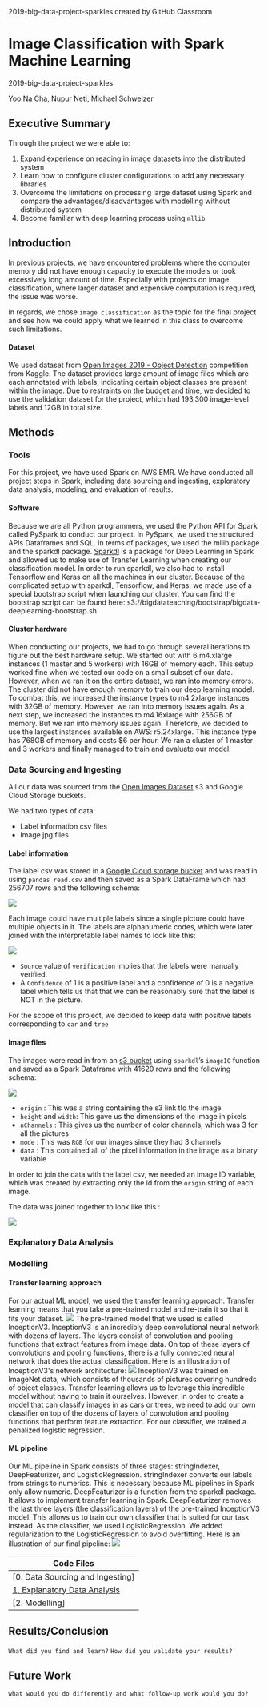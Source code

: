 2019-big-data-project-sparkles created by GitHub Classroom
# Image Classification with Spark Machine Learning
2019-big-data-project-sparkles

Yoo Na Cha, Nupur Neti, Michael Schweizer


## Executive Summary

Through the project we were able to:

1. Expand experience on reading in image datasets into the distributed system
2. Learn how to configure cluster configurations to add any necessary libraries
3. Overcome the limitations on processing large dataset using Spark and compare the advantages/disadvantages with modelling without distributed system
4. Become familiar with deep learning process using `mllib`

## Introduction 

In previous projects, we have encountered problems where the computer memory did not have enough capacity to execute the models or took excessively long amount of time. Especially with projects on image classification, where larger dataset and expensive computation is required, the issue was worse. 

In regards, we chose `image classification` as the topic for the final project and see how we could apply what we learned in this class to overcome such limitations. 

#### Dataset
We used dataset from [Open Images 2019 - Object Detection](https://www.kaggle.com/c/open-images-2019-object-detection) competition from Kaggle. The dataset provides large amount of image files which are each annotated with labels, indicating certain object classes are present within the image. Due to restraints on the budget and time, we decided to use the validation dataset for the project, which had 193,300 image-level labels and 12GB in total size. 

## Methods 

### Tools
For this project, we have used Spark on AWS EMR. We have conducted all project steps in Spark, including data sourcing and ingesting, exploratory data analysis, modeling, and evaluation of results. 

#### Software
Because we are all Python programmers, we used the Python API for Spark called PySpark to conduct our project. In PySpark, we used the structured APIs Dataframes and SQL. In terms of packages, we used the mllib package and the sparkdl package. [Sparkdl](https://github.com/databricks/spark-deep-learning) is a package for Deep Learning in Spark and allowed us to make use of Transfer Learning when creating our classification model. In order to run sparkdl, we also had to install Tensorflow and Keras on all the machines in our cluster. Because of the complicated setup with sparkdl, Tensorflow, and Keras, we made use of a special bootstrap script when launching our cluster. You can find the bootstrap script can be found here: s3://bigdatateaching/bootstrap/bigdata-deeplearning-bootstrap.sh

#### Cluster hardware
When conducting our projects, we had to go through several iterations to figure out the best hardware setup. We started out with 6 m4.xlarge instances (1 master and 5 workers) with 16GB of memory each. This setup worked fine when we tested our code on a small subset of our data. However, when we ran it on the entire dataset, we ran into memory errors. The cluster did not have enough memory to train our deep learning model. To combat this, we increased the instance types to m4.2xlarge instances with 32GB of memory. However, we ran into memory issues again. As a next step, we increased the instances to m4.16xlarge with 256GB of memory. But we ran into memory issues again. Therefore, we decided to use the largest instances available on AWS: r5.24xlarge. This instance type has 768GB of memory and costs $6 per hour. We ran a cluster of 1 master and 3 workers and finally managed to train and evaluate our model. 



### Data Sourcing and Ingesting

All our data was sourced from the [Open Images Dataset](https://storage.googleapis.com/openimages/web/download.html) s3 and Google Cloud Storage buckets.

We had two types of data:
* Label information csv files 
* Image jpg files 

#### Label information 
The label csv was stored in a [Google Cloud storage bucket](https://storage.googleapis.com/openimages/v5/validation-annotations-human-imagelabels-boxable.csv) and was read in using `pandas read.csv` and then saved as a Spark DataFrame which had 256707 rows and the following schema: 

![](https://github.com/gwu-bigdata/2019-big-data-project-sparkles/blob/master/label_schema.png)

Each image could have multiple labels since a single picture could have multiple objects in it. The labels are alphanumeric codes, which were later joined with the interpretable label names to look like this:

![](https://github.com/gwu-bigdata/2019-big-data-project-sparkles/blob/master/label_joined.png)

* `Source` value of  `verification` implies that the labels were manually verified. 
* A `Confidence` of 1 is a positive label and a confidence of 0 is a negative label which tells us that that we can be reasonably sure that the label is NOT in the picture.

For the scope of this project, we decided to keep data with positive labels corresponding to `car` and `tree` 

#### Image files
	
The images were read in from an [s3 bucket](s3://open-images-dataset/validation) using `sparkdl`’s `imageIO` function and saved as a Spark Dataframe with 41620 rows and the following schema:

![](https://github.com/gwu-bigdata/2019-big-data-project-sparkles/blob/master/image_schema.png)

* `origin` : This was a string containing the s3 link t!o the image 
* `height` and `width`: This gave us the dimensions of the image in pixels
* `nChannels` : This gives us the number of color channels, which was 3 for all the pictures 
* `mode` : This was `RGB` for our images since they had 3 channels
* `data` : This contained all of the pixel information in the image as a binary variable

In order to join the data with the label csv, we needed an image ID variable, which was created by extracting only the id from the `origin` string of each image.

The data was joined together to look like this :

![](https://github.com/gwu-bigdata/2019-big-data-project-sparkles/blob/master/image_joined.png)

### Explanatory Data Analysis

### Modelling
#### Transfer learning approach
For our actual ML model, we used the transfer learning approach. Transfer learning means that you take a pre-trained model and re-train it so that it fits your dataset.
![](https://github.com/gwu-bigdata/2019-big-data-project-sparkles/blob/master/transferlearning.png)
The pre-trained model that we used is called InceptionV3. InceptionV3 is an incredibly deep convolutional neural network with dozens of layers. The layers consist of convolution and pooling functions that extract features from image data. On top of these layers of convolutions and pooling functions, there is a fully connected neural network that does the actual classification. Here is an illustration of InceptionV3's network architecture:
![](https://github.com/gwu-bigdata/2019-big-data-project-sparkles/blob/master/inceptionV3.png)
InceptionV3 was trained on ImageNet data, which consists of thousands of pictures covering hundreds of object classes. Transfer learning allows us to leverage this incredible model without having to train it ourselves. However, in order to create a model that can classify images in as cars or trees, we need to add our own classifier on top of the dozens of layers of convolution and pooling functions that perform feature extraction. For our classifier, we trained a penalized logistic regression.

#### ML pipeline
Our ML pipeline in Spark consists of three stages: stringIndexer, DeepFeaturizer, and LogisticRegression. stringIndexer converts our labels from strings to numerics. This is necessary because ML pipelines in Spark only allow numeric. DeepFeaturizer is a function from the sparkdl package. It allows to implement transfer learning in Spark. DeepFeaturizer removes the last three layers (the classification layers) of the pre-trained InceptionV3 model. This allows us to train our own classifier that is suited for our task instead. As the classifier, we used LogisticRegression. We added regularization to the LogisticRegression to avoid overfitting. Here is an illustration of our final pipeline:
![](https://github.com/gwu-bigdata/2019-big-data-project-sparkles/blob/master/mllibpipeline.png)



| Code Files |
|---|
| [0. Data Sourcing and Ingesting] |
| [1. Explanatory Data Analysis](explanatory-data-analysis.ipynb)|
| [2. Modelling] |


## Results/Conclusion
`What did you find and learn?`
`How did you validate your results?`


## Future Work
`what would you do differently and what follow-up work would you do?`

